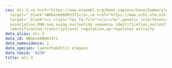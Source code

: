 ```yaml
---
csv: mlc-3,<a href="https://www.ensembl.org/Homo_sapiens/Gene/Summary?db=core;g=WBGene00003371"
  target="_blank">WBGene00003371</a>,<a href="https://www.ncbi.nlm.nih.gov/pubmed/27496166"
  target="_blank"><i class="fas fa-file"></i></a>",genetic interference,functional
  association,RNA-seq assay,nucleotide sequence identification,nucleotide sequence
  identification,transcriptional regulation,up-regulates activity
data_alias: mlc-3
data_id: WBGene00003371
data_numevidence: 1
data_species: Caenorhabditis elegans
data_taxid: '6239'
title: mlc-3
---
```

